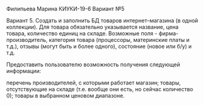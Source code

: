 Филипьева Марина КИУКИ-19-6 Вариант №5

Вариант 5. Создать и заполнить БД товаров интернет–магазина (в одной коллекции). Для товара обязательно указывается название, цена товара, количество единиц на складе. Возможные поля - фирма-производитель, категория товара (процессоры, материнские платы и т.д.), отзывы (могут быть и более одного), состояние (новое или б/у) и т.д.

Предоставить пользователю возможность получения следующей информации:

перечень производителей, с которыми работает магазин;
товары, отсутствующие на складе (т.е. вообще они есть, но сейчас количество 0);
товары в выбранном ценовом диапазоне.